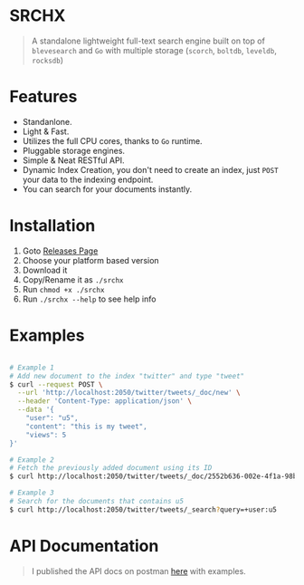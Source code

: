 SRCHX
======
> A standalone lightweight full-text search engine built on top of `blevesearch` and `Go` with multiple storage (`scorch`, `boltdb`, `leveldb`, `rocksdb`)

Features
==========
- Standanlone.
- Light & Fast.
- Utilizes the full CPU cores, thanks to `Go` runtime.
- Pluggable storage engines.
- Simple & Neat RESTful API.
- Dynamic Index Creation, you don't need to create an index, just `POST` your data to the indexing endpoint.
- You can search for your documents instantly.

Installation
=============
1. Goto [Releases Page](https://github.com/alash3al/srchx/releases)
2. Choose your platform based version
3. Download it
4. Copy/Rename it as `./srchx`
5. Run `chmod +x ./srchx`
6. Run `./srchx --help` to see help info

Examples
=========
```bash

# Example 1
# Add new document to the index "twitter" and type "tweet"
$ curl --request POST \
  --url 'http://localhost:2050/twitter/tweets/_doc/new' \
  --header 'Content-Type: application/json' \
  --data '{
	"user": "u5",
	"content": "this is my tweet",
	"views": 5
}'

# Example 2
# Fetch the previously added document using its ID
$ curl http://localhost:2050/twitter/tweets/_doc/2552b636-002e-4f1a-98b1-bdb06c2464ac

# Example 3
# Search for the documents that contains u5
$ curl http://localhost:2050/twitter/tweets/_search?query=+user:u5

```

API Documentation
=================
> I published the API docs on postman [here](https://documenter.getpostman.com/view/2408647/RzZFDwf4) with examples.